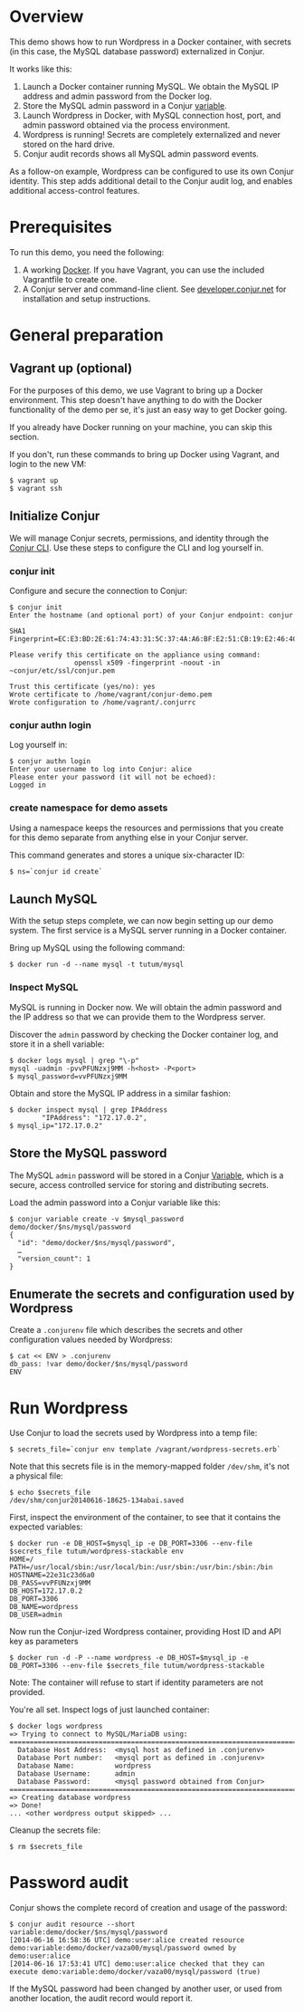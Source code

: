 # Overview

This demo shows how to run Wordpress in a Docker container, with secrets (in this case, the MySQL database password) externalized in Conjur.

It works like this:

1. Launch a Docker container running MySQL. We obtain the MySQL IP address and admin password from the Docker log.
1. Store the MySQL admin password in a Conjur [variable](https://developer.conjur.net/reference/services/directory/variable).
1. Launch Wordpress in Docker, with MySQL connection host, port, and admin password obtained via the process environment.
1. Wordpress is running! Secrets are completely externalized and never stored on the hard drive. 
1. Conjur audit records shows all MySQL admin password events.

As a follow-on example, Wordpress can be configured to use its own Conjur identity. This step adds additional detail to the Conjur audit log, and enables additional access-control features.

# Prerequisites

To run this demo, you need the following:

1. A working [Docker](https://docker.com). If you have Vagrant, you can use the included Vagrantfile to create one.
1. A Conjur server and command-line client. See [developer.conjur.net](http://developer.conjur.net/setup) for installation and setup instructions.

# General preparation

## Vagrant up (optional)

For the purposes of this demo, we use Vagrant to bring up a Docker environment. This step doesn't have anything to do with the Docker functionality of the demo per se, it's just an easy way to get Docker going. 

If you already have Docker running on your machine, you can skip this section.

If you don't, run these commands to bring up Docker using Vagrant, and login to the new VM:

```
$ vagrant up
$ vagrant ssh
```

## Initialize Conjur

We will manage Conjur secrets, permissions, and identity through the [Conjur CLI](http://developer.conjur.net/setup/client_install/cli.html). Use these steps to configure the CLI and log yourself in.

### conjur init

Configure and secure the connection to Conjur:

```
$ conjur init
Enter the hostname (and optional port) of your Conjur endpoint: conjur

SHA1 Fingerprint=EC:E3:BD:2E:61:74:43:31:5C:37:4A:A6:BF:E2:51:CB:19:E2:46:4C

Please verify this certificate on the appliance using command:
                openssl x509 -fingerprint -noout -in ~conjur/etc/ssl/conjur.pem

Trust this certificate (yes/no): yes
Wrote certificate to /home/vagrant/conjur-demo.pem
Wrote configuration to /home/vagrant/.conjurrc
```

### conjur authn login

Log yourself in:

```
$ conjur authn login
Enter your username to log into Conjur: alice
Please enter your password (it will not be echoed): 
Logged in
```

### create namespace for demo assets

Using a namespace keeps the resources and permissions that you create for this demo separate from anything else in your Conjur server.

This command generates and stores a unique six-character ID:

```
$ ns=`conjur id create` 
```

## Launch MySQL

With the setup steps complete, we can now begin setting up our demo system. The first service is a MySQL server running in a Docker container.

Bring up MySQL using the following command:

```
$ docker run -d --name mysql -t tutum/mysql
```

### Inspect MySQL

MySQL is running in Docker now. We will obtain the admin password and the IP address so that we can provide them to the Wordpress server.

Discover the `admin` password by checking the Docker container log, and store it in a shell variable:

``` 
$ docker logs mysql | grep "\-p"
mysql -uadmin -pvvPFUNzxj9MM -h<host> -P<port>
$ mysql_password=vvPFUNzxj9MM
```

Obtain and store the MySQL IP address in a similar fashion:

```
$ docker inspect mysql | grep IPAddress
        "IPAddress": "172.17.0.2",
$ mysql_ip="172.17.0.2"
```

## Store the MySQL password

The MySQL `admin` password will be stored in a Conjur [Variable](http://developer.conjur.net/reference/services/directory/variable), which is a secure, access controlled service for storing and distributing secrets.

Load the admin password into a Conjur variable like this:

```
$ conjur variable create -v $mysql_password demo/docker/$ns/mysql/password
{
  "id": "demo/docker/$ns/mysql/password",
  …
  "version_count": 1
}
```

## Enumerate the secrets and configuration used by Wordpress

Create a `.conjurenv` file which describes the secrets and other configuration values needed by Wordpress:

```
$ cat << ENV > .conjurenv
db_pass: !var demo/docker/$ns/mysql/password
ENV
```

# Run Wordpress

Use Conjur to load the secrets used by Wordpress into a temp file:

```
$ secrets_file=`conjur env template /vagrant/wordpress-secrets.erb`
```

Note that this secrets file is in the memory-mapped folder `/dev/shm`, it's not a physical file:

```
$ echo $secrets_file
/dev/shm/conjur20140616-18625-134abai.saved
```

First, inspect the environment of the container, to see that it contains the expected variables:

```
$ docker run -e DB_HOST=$mysql_ip -e DB_PORT=3306 --env-file $secrets_file tutum/wordpress-stackable env
HOME=/
PATH=/usr/local/sbin:/usr/local/bin:/usr/sbin:/usr/bin:/sbin:/bin
HOSTNAME=22e31c23d6a0
DB_PASS=vvPFUNzxj9MM
DB_HOST=172.17.0.2
DB_PORT=3306
DB_NAME=wordpress
DB_USER=admin
```

Now run the Conjur-ized Wordpress container, providing Host ID and API key as parameters 

```
$ docker run -d -P --name wordpress -e DB_HOST=$mysql_ip -e DB_PORT=3306 --env-file $secrets_file tutum/wordpress-stackable
```

Note: The container will refuse to start if identity parameters are not provided.

You're all set. Inspect logs of just launched container:

```
$ docker logs wordpress
=> Trying to connect to MySQL/MariaDB using:
========================================================================
  Database Host Address:  <mysql host as defined in .conjurenv>
  Database Port number:   <mysql port as defined in .conjurenv>
  Database Name:          wordpress
  Database Username:      admin
  Database Password:      <mysql password obtained from Conjur>
========================================================================
=> Creating database wordpress
=> Done!
... <other wordpress output skipped> ...
```

Cleanup the secrets file:

```
$ rm $secrets_file
```

# Password audit

Conjur shows the complete record of creation and usage of the password:

```
$ conjur audit resource --short variable:demo/docker/$ns/mysql/password
[2014-06-16 16:58:36 UTC] demo:user:alice created resource demo:variable:demo/docker/vaza00/mysql/password owned by demo:user:alice
[2014-06-16 17:53:41 UTC] demo:user:alice checked that they can execute demo:variable:demo/docker/vaza00/mysql/password (true)
```

If the MySQL password had been changed by another user, or used from another location, the audit record would report it.

